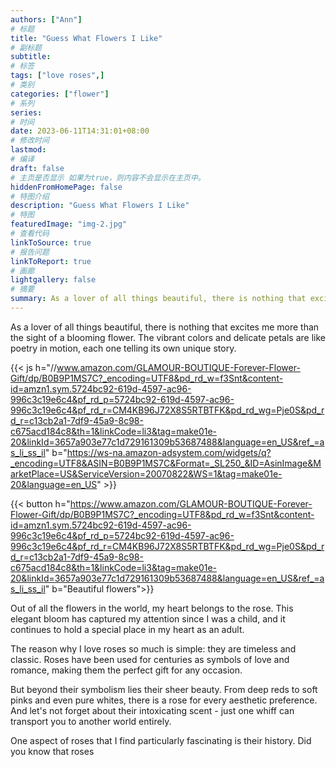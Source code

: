 ```yaml
---
authors: ["Ann"]
# 标题
title: "Guess What Flowers I Like"
# 副标题
subtitle:
# 标签
tags: ["love roses",]
# 类别
categories: ["flower"]
# 系列
series:
# 时间
date: 2023-06-11T14:31:01+08:00
# 修改时间
lastmod:
# 编译
draft: false
# 主页是否显示 如果为true，则内容不会显示在主页中。
hiddenFromHomePage: false
# 特图介绍
description: "Guess What Flowers I Like"
# 特图
featuredImage: "img-2.jpg"
# 查看代码
linkToSource: true
# 报告问题
linkToReport: true
# 画廊
lightgallery: false
# 摘要
summary: As a lover of all things beautiful, there is nothing that excites me more than the sight of a blooming flower. 
---
```


As a lover of all things beautiful, there is nothing that excites me more than the sight of a blooming flower. The vibrant colors and delicate petals are like poetry in motion, each one telling its own unique story.

{{< js h="//www.amazon.com/GLAMOUR-BOUTIQUE-Forever-Flower-Gift/dp/B0B9P1MS7C?_encoding=UTF8&pd_rd_w=f3Snt&content-id=amzn1.sym.5724bc92-619d-4597-ac96-996c3c19e6c4&pf_rd_p=5724bc92-619d-4597-ac96-996c3c19e6c4&pf_rd_r=CM4KB96J72X8S5RTBTFK&pd_rd_wg=Pje0S&pd_rd_r=c13cb2a1-7df9-45a9-8c98-c675acd184c8&th=1&linkCode=li3&tag=make01e-20&linkId=3657a903e77c1d729161309b53687488&language=en_US&ref_=as_li_ss_il" b="https://ws-na.amazon-adsystem.com/widgets/q?_encoding=UTF8&ASIN=B0B9P1MS7C&Format=_SL250_&ID=AsinImage&MarketPlace=US&ServiceVersion=20070822&WS=1&tag=make01e-20&language=en_US" >}}





<script type="text/javascript">
amzn_assoc_tracking_id = "make01e-20";
amzn_assoc_ad_mode = "manual";
amzn_assoc_ad_type = "smart";
amzn_assoc_marketplace = "amazon";
amzn_assoc_region = "US";
amzn_assoc_design = "enhanced_links";
amzn_assoc_asins = "B0B9P1MS7C";
amzn_assoc_placement = "adunit";
amzn_assoc_linkid = "8c2f8c2cdc6f731a899dcfaadd12790e";
</script>
<script src="https://z-na.amazon-adsystem.com/widgets/onejs?MarketPlace=US"></script>





{{< button h="https://www.amazon.com/GLAMOUR-BOUTIQUE-Forever-Flower-Gift/dp/B0B9P1MS7C?_encoding=UTF8&pd_rd_w=f3Snt&content-id=amzn1.sym.5724bc92-619d-4597-ac96-996c3c19e6c4&pf_rd_p=5724bc92-619d-4597-ac96-996c3c19e6c4&pf_rd_r=CM4KB96J72X8S5RTBTFK&pd_rd_wg=Pje0S&pd_rd_r=c13cb2a1-7df9-45a9-8c98-c675acd184c8&th=1&linkCode=li3&tag=make01e-20&linkId=3657a903e77c1d729161309b53687488&language=en_US&ref_=as_li_ss_il" b="Beautiful flowers">}}


Out of all the flowers in the world, my heart belongs to the rose. This elegant bloom has captured my attention since I was a child, and it continues to hold a special place in my heart as an adult.

The reason why I love roses so much is simple: they are timeless and classic. Roses have been used for centuries as symbols of love and romance, making them the perfect gift for any occasion.

But beyond their symbolism lies their sheer beauty. From deep reds to soft pinks and even pure whites, there is a rose for every aesthetic preference. And let's not forget about their intoxicating scent - just one whiff can transport you to another world entirely.

One aspect of roses that I find particularly fascinating is their history. Did you know that roses

